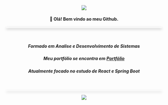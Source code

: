 
<h1 align="center">
    <img src="https://readme-typing-svg.herokuapp.com/?font=Righteous&size=35&center=true&vCenter=true&width=500&height=70&duration=4000&lines=Sou+Yan+Patrick;Desenvolvedor+Junior&color=FFFFFF;" />
</h1>

<h4 align="center">👋 Olá! Bem vindo ao meu Github.</h4>

<hr style="height: 2px; border: none; background-color: white; box-shadow: 0 4px 8px gray;">
<br>
<h5 align="center">Formado em Analise e Desenvolvimento de Sistemas</h5>
<h5 align="center">Meu portfólio se encontra em <a href="https://portfolio-yan-exes-projects.vercel.app"> Portfólio</a></h5>
<h5 align="center">Atualmente focado no estudo de React e Spring Boot</h5>
<br>
<hr style="height: 1px; border: none; background-color: white; box-shadow: 0 4px 8px gray;">

<p align="center">
  <a href="https://skillicons.dev">
    <img src="https://skillicons.dev/icons?i=react,spring,flutter,java,html,css,js" />
  </a>
</p>
